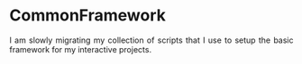 <p>
<h1>CommonFramework</h1>
</p>

<p align="justify">
I am slowly migrating my collection of scripts that I use to setup the basic framework for my interactive projects.
</p>
